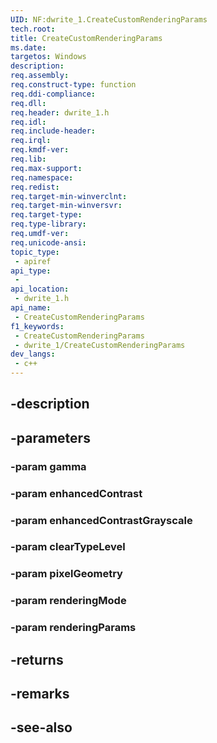 ```yaml
---
UID: NF:dwrite_1.CreateCustomRenderingParams
tech.root: 
title: CreateCustomRenderingParams
ms.date: 
targetos: Windows
description: 
req.assembly: 
req.construct-type: function
req.ddi-compliance: 
req.dll: 
req.header: dwrite_1.h
req.idl: 
req.include-header: 
req.irql: 
req.kmdf-ver: 
req.lib: 
req.max-support: 
req.namespace: 
req.redist: 
req.target-min-winverclnt: 
req.target-min-winversvr: 
req.target-type: 
req.type-library: 
req.umdf-ver: 
req.unicode-ansi: 
topic_type:
 - apiref
api_type:
 - 
api_location:
 - dwrite_1.h
api_name:
 - CreateCustomRenderingParams
f1_keywords:
 - CreateCustomRenderingParams
 - dwrite_1/CreateCustomRenderingParams
dev_langs:
 - c++
---
```


## -description

## -parameters

### -param gamma

### -param enhancedContrast

### -param enhancedContrastGrayscale

### -param clearTypeLevel

### -param pixelGeometry

### -param renderingMode

### -param renderingParams

## -returns

## -remarks

## -see-also

